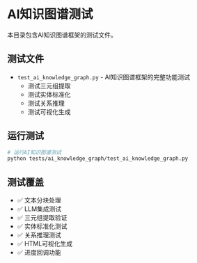 # AI知识图谱测试

本目录包含AI知识图谱框架的测试文件。

## 测试文件

- `test_ai_knowledge_graph.py` - AI知识图谱框架的完整功能测试
  - 测试三元组提取
  - 测试实体标准化
  - 测试关系推理
  - 测试可视化生成

## 运行测试

```bash
# 运行AI知识图谱测试
python tests/ai_knowledge_graph/test_ai_knowledge_graph.py
```

## 测试覆盖

- ✅ 文本分块处理
- ✅ LLM集成测试
- ✅ 三元组提取验证
- ✅ 实体标准化测试
- ✅ 关系推理测试
- ✅ HTML可视化生成
- ✅ 进度回调功能 